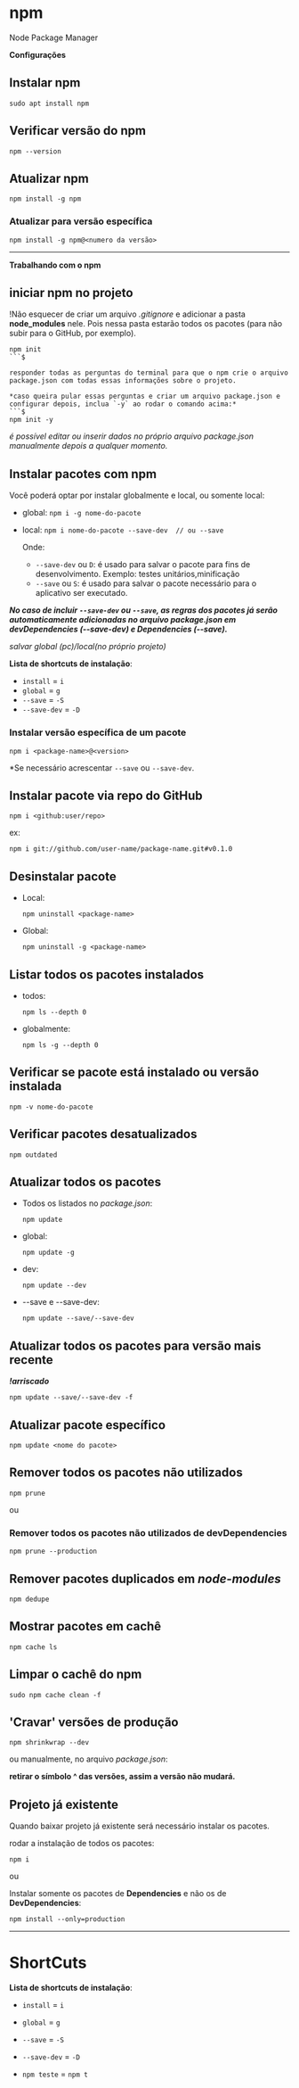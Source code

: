 # npm
Node Package Manager

**Configurações**

## Instalar npm
```$
sudo apt install npm
```

## Verificar versão do npm
```$
npm --version
```

## Atualizar npm
```$
npm install -g npm
```

### Atualizar para versão específica
```$
npm install -g npm@<numero da versão>
```

---
**Trabalhando com o npm**

## iniciar npm no projeto
!Não esquecer de criar um arquivo *.gitignore* e adicionar a pasta **node_modules** nele. Pois nessa pasta estarão todos os pacotes (para não subir para o GitHub, por exemplo).

```$
npm init
```$

responder todas as perguntas do terminal para que o npm crie o arquivo package.json com todas essas informações sobre o projeto.

*caso queira pular essas perguntas e criar um arquivo package.json e configurar depois, inclua `-y` ao rodar o comando acima:*
```$
npm init -y
```

*é possível editar ou inserir dados no próprio arquivo package.json manualmente depois a qualquer momento.*

## Instalar pacotes com npm
Você poderá optar por instalar globalmente e local, ou somente local:

* global: `npm i -g nome-do-pacote`
* local: `npm i nome-do-pacote --save-dev  // ou --save`

  Onde:
  * `--save-dev` ou `D`: é usado para salvar o pacote para fins de desenvolvimento. Exemplo: testes unitários,minificação
  * `--save` ou `S`: é usado para salvar o pacote necessário para o aplicativo ser executado.

***No caso de incluir `--save-dev` ou `--save`, as regras dos pacotes já serão automaticamente adicionadas no arquivo package.json em devDependencies (--save-dev) e Dependencies (--save).***

*salvar global (pc)/local(no próprio projeto)*

**Lista de shortcuts de instalação**:
* `install` = `i`
* `global` = `g`
* `--save` = `-S`
* `--save-dev` = `-D`

### Instalar versão específica de um pacote
```$
npm i <package-name>@<version>
```

*Se necessário acrescentar `--save` ou `--save-dev`.

## Instalar pacote via repo do GitHub
```$
npm i <github:user/repo>
```

ex:

```$
npm i git://github.com/user-name/package-name.git#v0.1.0
```


## Desinstalar pacote
* Local:
  ```$
  npm uninstall <package-name>
  ```
* Global:
  ```$
  npm uninstall -g <package-name>
  ```

## Listar todos os pacotes instalados
* todos:
  ```$
  npm ls --depth 0
  ```

* globalmente:
  ```$
  npm ls -g --depth 0
  ```

## Verificar se pacote está instalado ou versão instalada
```$
npm -v nome-do-pacote
```

## Verificar pacotes desatualizados
```$
npm outdated
```

## Atualizar todos os pacotes
* Todos os listados no *package.json*:
  ```$
  npm update
  ```
* global:
  ```$
  npm update -g
  ```
* dev:
  ```$
  npm update --dev
  ```
* --save e --save-dev:
  ```$
  npm update --save/--save-dev
  ```

## Atualizar todos os pacotes para versão mais recente
***!arriscado***

```$
npm update --save/--save-dev -f
```

## Atualizar pacote específico
```$
npm update <nome do pacote>
```

## Remover todos os pacotes não utilizados
```$
npm prune
```

ou

### Remover todos os pacotes não utilizados de devDependencies
```$
npm prune --production
```

## Remover pacotes duplicados em *node-modules*
```$
npm dedupe
```

## Mostrar pacotes em cachê
```$
npm cache ls
```

## Limpar o cachê do npm
```$
sudo npm cache clean -f
```

## 'Cravar' versões de produção
```$
npm shrinkwrap --dev
```

ou manualmente, no arquivo *package.json*:

**retirar o símbolo ^ das versões, assim a versão não mudará.**

## Projeto já existente
Quando baixar projeto já existente será necessário instalar os pacotes.

rodar a instalação de todos os pacotes:
```$
npm i
```

ou

Instalar somente os pacotes de **Dependencies** e não os de **DevDependencies**:
```$
npm install --only=production
```

---
# ShortCuts

**Lista de shortcuts de instalação**:
* `install` = `i`
* `global` = `g`
* `--save` = `-S`
* `--save-dev` = `-D`

* `npm teste` = `npm t`
